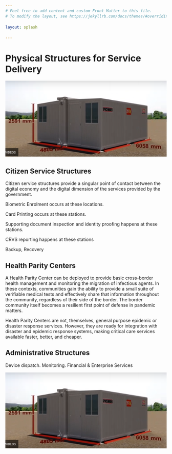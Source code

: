 ```yaml
---
# Feel free to add content and custom Front Matter to this file.
# To modify the layout, see https://jekyllrb.com/docs/themes/#overriding-theme-defaults

layout: splash

---
```

# Physical Structures for Service Delivery

![Modular Space Video](/assets/images/ModularSpace.png)



## Citizen Service Structures

Citizen service structures provide a singular point of contact between
the digital economy and the digital dimension of the services provided
by the government.

Biometric Enrolment occurs at these locations.

Card Printing occurs at these stations.

Supporting document inspection and identity proofing happens at these stations.

CRVS reporting happens at these stations

Backup, Recovery

## Health Parity Centers

A Health Parity Center can be deployed to provide basic cross-border health management
and monitoring the migration of infectious agents.  In these contexts, communities
gain the ability to provide a small suite of verifiable medical tests and
effectively share that information throughout the community,
regardless of their side of the border.  The border community itself becomes a
resilient first point of defense in pandemic matters.

Health Parity Centers are not, themselves, general purpose epidemic or disaster
response services.  However, they are ready for integration with disaster and
epidemic response systems, making critical care services available faster, better,
and cheaper.


## Administrative Structures

Device dispatch.
Monitoring.
Financial & Enterprise Services

![Modular Space Video](/assets/images/ModularSpace.png)
